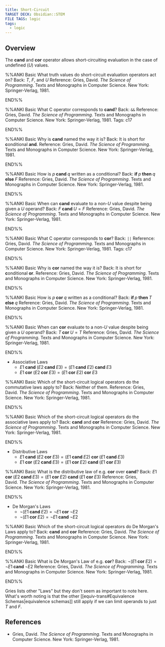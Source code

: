 ```yaml
---
title: Short-Circuit
TARGET DECK: Obsidian::STEM
FILE TAGS: logic
tags:
  - logic
---
```


## Overview

The $\textbf{cand}$ and $\textbf{cor}$ operator allows short-circuiting evaluation in the case of undefined ($U$) values.

%%ANKI
Basic
What truth values do short-circuit evaluation operators act on?
Back: $T$, $F$, and $U$
Reference: Gries, David. *The Science of Programming*. Texts and Monographs in Computer Science. New York: Springer-Verlag, 1981.
<!--ID: 1707317708622-->
END%%

%%ANKI
Basic
What C operator corresponds to $\textbf{cand}$?
Back: `&&`
Reference: Gries, David. *The Science of Programming*. Texts and Monographs in Computer Science. New York: Springer-Verlag, 1981.
Tags: c17
<!--ID: 1707316606004-->
END%%

%%ANKI
Basic
Why is $\textbf{cand}$ named the way it is?
Back: It is short for **c**onditional **and**.
Reference: Gries, David. *The Science of Programming*. Texts and Monographs in Computer Science. New York: Springer-Verlag, 1981.
<!--ID: 1707317708625-->
END%%

%%ANKI
Basic
How is $p \textbf{ cand } q$ written as a conditional?
Back: $\textbf{if } p \textbf{ then } q \textbf{ else } F$ 
Reference: Gries, David. *The Science of Programming*. Texts and Monographs in Computer Science. New York: Springer-Verlag, 1981.
<!--ID: 1707317708627-->
END%%

%%ANKI
Basic
When can $\textbf{cand}$ evaluate to a non-$U$ value despite being given a $U$ operand?
Back: $F \textbf{ cand } U = F$
Reference: Gries, David. *The Science of Programming*. Texts and Monographs in Computer Science. New York: Springer-Verlag, 1981.
<!--ID: 1707317708628-->
END%%

%%ANKI
Basic
What C operator corresponds to $\textbf{cor}$?
Back: `||`
Reference: Gries, David. *The Science of Programming*. Texts and Monographs in Computer Science. New York: Springer-Verlag, 1981.
Tags: c17
<!--ID: 1707316606007-->
END%%

%%ANKI
Basic
Why is $\textbf{cor}$ named the way it is?
Back: It is short for **c**onditional **or**.
Reference: Gries, David. *The Science of Programming*. Texts and Monographs in Computer Science. New York: Springer-Verlag, 1981.
<!--ID: 1707317708630-->
END%%

%%ANKI
Basic
How is $p \textbf{ cor } q$ written as a conditional?
Back: $\textbf{if } p \textbf{ then } T \textbf{ else } q$ 
Reference: Gries, David. *The Science of Programming*. Texts and Monographs in Computer Science. New York: Springer-Verlag, 1981.
<!--ID: 1707317708632-->
END%%

%%ANKI
Basic
When can $\textbf{cor}$ evaluate to a non-$U$ value despite being given a $U$ operand?
Back: $T \textbf{ cor } U = T$
Reference: Gries, David. *The Science of Programming*. Texts and Monographs in Computer Science. New York: Springer-Verlag, 1981.
<!--ID: 1707317708633-->
END%%

* Associative Laws
	* $E1 \textbf{ cand } (E2 \textbf{ cand } E3) = (E1 \textbf{ cand } E2) \textbf{ cand } E3$
	* $E1 \textbf{ cor } (E2 \textbf{ cor } E3) = (E1 \textbf{ cor } E2) \textbf{ cor } E3$

%%ANKI
Basic
Which of the short-circuit logical operators do the commutative laws apply to?
Back: Neither of them.
Reference: Gries, David. *The Science of Programming*. Texts and Monographs in Computer Science. New York: Springer-Verlag, 1981.
<!--ID: 1707317708635-->
END%%

%%ANKI
Basic
Which of the short-circuit logical operators do the associative laws apply to?
Back: $\textbf{cand}$ and $\textbf{cor}$
Reference: Gries, David. *The Science of Programming*. Texts and Monographs in Computer Science. New York: Springer-Verlag, 1981.
<!--ID: 1707317708636-->
END%%

* Distributive Laws
	* $E1 \textbf{ cand } (E2 \textbf{ cor } E3) = (E1 \textbf{ cand } E2) \textbf{ cor } (E1 \textbf{ cand } E3)$
	* $E1 \textbf{ cor } (E2 \textbf{ cand } E3) = (E1 \textbf{ cor } E2) \textbf{ cand } (E1 \textbf{ cor } E3)$

%%ANKI
Basic
What is the distributive law of e.g. $\textbf{cor}$ over $\textbf{cand}$?
Back: $E1 \textbf{ cor } (E2 \textbf{ cand } E3) = (E1 \textbf{ cor } E2) \textbf{ cand } (E1 \textbf{ cor } E3)$
Reference: Gries, David. *The Science of Programming*. Texts and Monographs in Computer Science. New York: Springer-Verlag, 1981.
<!--ID: 1707317708638-->
END%%

* De Morgan's Laws
	* $\neg (E1 \textbf{ cand } E2) = \neg E1 \textbf{ cor } \neg E2$
	* $\neg (E1 \textbf{ cor } E2) = \neg E1 \textbf{ cand } \neg E2$

%%ANKI
Basic
Which of the short-circuit logical operators do De Morgan's Laws apply to?
Back: $\textbf{cand}$ and $\textbf{cor}$
Reference: Gries, David. *The Science of Programming*. Texts and Monographs in Computer Science. New York: Springer-Verlag, 1981.
<!--ID: 1707317708640-->
END%%

%%ANKI
Basic
What is De Morgan's Law of e.g. $\textbf{cor}$?
Back: $\neg (E1 \textbf{ cor } E2) = \neg E1 \textbf{ cand } \neg E2$
Reference: Gries, David. *The Science of Programming*. Texts and Monographs in Computer Science. New York: Springer-Verlag, 1981.
<!--ID: 1707317708642-->
END%%

Gries lists other "Laws" but they don't seem as important to note here. What's worth noting is that the other [[equiv-trans#Equivalence Schemas|equivalence schemas]] still apply if we can limit operands to just $T$ and $F$.

## References

* Gries, David. *The Science of Programming*. Texts and Monographs in Computer Science. New York: Springer-Verlag, 1981.